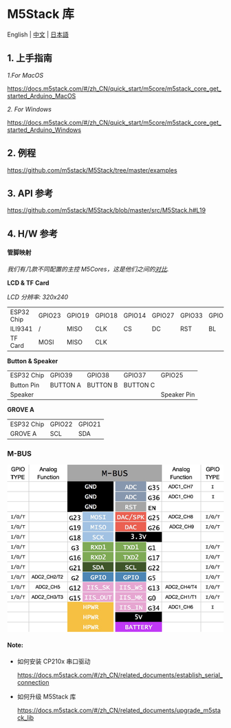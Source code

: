 ﻿# M5Stack 库

English | [中文](docs/getting_started_cn.md) | [日本語](docs/getting_started_ja.md)

## 1. 上手指南

*1.For MacOS*

https://docs.m5stack.com/#/zh_CN/quick_start/m5core/m5stack_core_get_started_Arduino_MacOS

*2. For Windows*

https://docs.m5stack.com/#/zh_CN/quick_start/m5core/m5stack_core_get_started_Arduino_Windows


## 2. 例程

https://github.com/m5stack/M5Stack/tree/master/examples

## 3. API 参考

https://github.com/m5stack/M5Stack/blob/master/src/M5Stack.h#L19

## 4. H/W 参考

#### 管脚映射

*我们有几款不同配置的主控 M5Cores，这是他们之间的[对比](https://github.com/m5stack/M5-Schematic/blob/master/Core/hardware_difference_between_cores.md).*

**LCD & TF Card**

*LCD 分辨率: 320x240*

<table>
 <tr><td>ESP32 Chip</td><td>GPIO23</td><td>GPIO19</td><td>GPIO18</td><td>GPIO14</td><td>GPIO27</td><td>GPIO33</td><td>GPIO32</td><td>GPIO4</td></tr>
 <tr><td>ILI9341</td><td>/</td><td>MISO</td><td>CLK</td><td>CS</td><td>DC</td><td>RST</td><td>BL</td><td> </td></tr>
 <tr><td>TF Card</td><td>MOSI</td><td>MISO</td><td>CLK</td><td> </td><td> </td><td> </td><td> </td><td>CS</td></tr>

</table>

**Button & Speaker**

<table>
 <tr><td>ESP32 Chip</td><td>GPIO39</td><td>GPIO38</td><td>GPIO37</td><td>GPIO25</td></tr>
 <tr><td>Button Pin</td><td>BUTTON A</td><td>BUTTON B</td><td>BUTTON C</td></tr>
 <tr><td>Speaker</td><td> </td><td> </td><td> </td><td>Speaker Pin</td></tr>
</table>

**GROVE A**

<table>
 <tr><td>ESP32 Chip</td><td>GPIO22</td><td>GPIO21</td></tr>
 <tr><td>GROVE A</td><td>SCL</td><td>SDA</td></tr>
</table>


### M-BUS
![image](../docs/M-BUS.jpg)

#### Note:

* 如何安装 CP210x 串口驱动

  https://docs.m5stack.com/#/zh_CN/related_documents/establish_serial_connection

* 如何升级 M5Stack 库

  https://docs.m5stack.com/#/zh_CN/related_documents/upgrade_m5stack_lib
